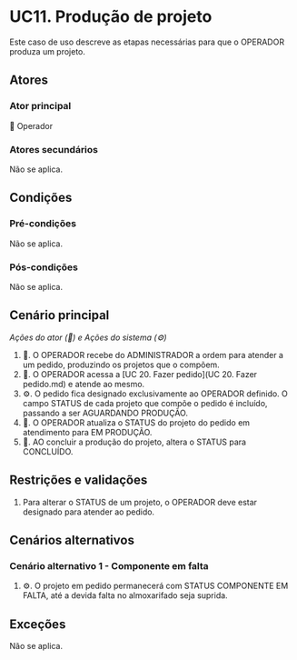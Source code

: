 # UC11. Produção de projeto
Este caso de uso descreve as etapas necessárias para que o OPERADOR produza um projeto.

## Atores
### Ator principal
👷 Operador

### Atores secundários
Não se aplica.

## Condições
### Pré-condições
Não se aplica.

### Pós-condições
Não se aplica.

## Cenário principal
_Ações do ator (👷) e Ações do sistema (⚙️)_

1. 👷. O OPERADOR recebe do ADMINISTRADOR a ordem para atender a um pedido, produzindo os projetos que o compõem.
2. 👷. O OPERADOR acessa a [UC 20. Fazer pedido](UC 20. Fazer pedido.md) e atende ao mesmo.
3. ⚙️. O pedido fica designado exclusivamente ao OPERADOR definido. O campo STATUS de cada projeto que compõe o pedido é incluído, passando a ser AGUARDANDO PRODUÇÃO.
4. 👷. O OPERADOR atualiza o STATUS do projeto do pedido em atendimento para EM PRODUÇÃO.
5. 👷. AO concluir a produção do projeto, altera o STATUS para CONCLUÍDO.

## Restrições e validações

1. Para alterar o STATUS de um projeto, o OPERADOR deve estar designado para atender ao pedido.

## Cenários alternativos
### Cenário alternativo 1 - Componente em falta
1. ⚙️. O projeto em pedido permanecerá com STATUS COMPONENTE EM FALTA, até a devida falta no almoxarifado seja suprida.

## Exceções
Não se aplica.

